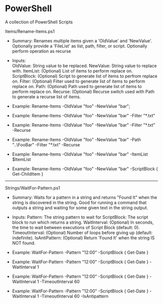 # PowerShell
A collection of PowerShell Scripts

Items/Rename-Items.ps1

- Summary: Renames multiple items given a 'OldValue' and 'NewValue'. Optionally provide a 'FileList' as list, path, filter, or script. Optionally perform operation as recurse

- Inputs:<br>
     OldValue: String value to be replaced.
     NewValue: String value to replace with.
     ItemList: (Optional) List of items to perform replace on.
  ScriptBlock: (Optional) Script to generate list of items to perfrom replace on.
       Filter: (Optional) Filter used to generate list of items to perform replace on.
         Path: (Optional) Path used to generate list of items to perform replace on.
      Recurse: (Optional) Recurse switch used with Path to generate a recurse list of items.

- Example: Rename-Items -OldValue "foo" -NewValue "bar";
- Example: Rename-Items -OldValue "foo" -NewValue "bar" -Filter "*.txt"
- Example: Rename-Items -OldValue "foo" -NewValue "bar" -Filter "*.txt" -Recurse
- Example: Rename-Items -OldValue "foo" -NewValue "bar" -Path "..\FooBar\" -Filter "*.txt" -Recurse
- Example: Rename-Items -OldValue "foo" -NewValue "bar" -ItemList $ItemList
- Example: Rename-Items -OldValue "foo" -NewValue "bar" -ScriptBlock { Get-ChildItem }

--------------------------------------------------------------------------------

Strings/WaitFor-Pattern.ps1

- Summary: Waits for a pattern in a string and returns "Found It" when the string is discovered in the string. Good for running a command that outputs a string and waiting for some given text in the string output.

- Inputs: 
          Pattern: The string pattern to wait for
      ScriptBlock: The script block to run which returns a string.
     WaitInterval: (Optional) In seconds, the time to wait between executions of Script Block (default: 0).
  TimeoutInterval: (Optional) Number of loops before giving up (default: indefinite).
    IsAntiPattern: (Optional) Return 'Found It' when the string IS NOT found.

- Example: WaitFor-Pattern -Pattern "12:00" -ScriptBlock { Get-Date }
- Example: WaitFor-Pattern -Pattern "12:00" -ScriptBlock { Get-Date } -WaitInterval 1
- Example: WaitFor-Pattern -Pattern "12:00" -ScriptBlock { Get-Date } -WaitInterval 1 -TimeoutInterval 60
- Example: WaitFor-Pattern -Pattern "12:00" -ScriptBlock { Get-Date } -WaitInterval 1 -TimeoutInterval 60 -IsAntipattern

